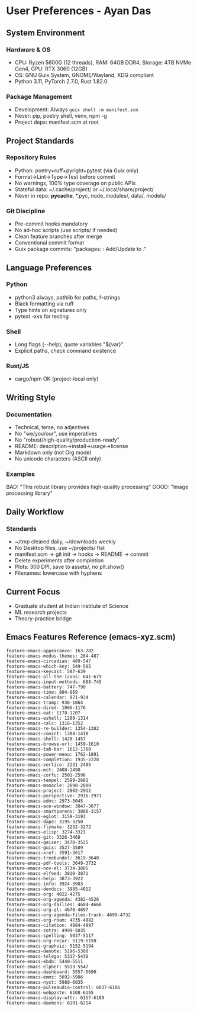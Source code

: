 # User Preferences - Ayan Das

## System Environment

### Hardware & OS
- CPU: Ryzen 5600G (12 threads), RAM: 64GB DDR4, Storage: 4TB NVMe Gen4, GPU: RTX 3060 (12GB)
- OS: GNU Guix System, GNOME/Wayland, XDG compliant
- Python 3.11, PyTorch 2.7.0, Rust 1.82.0

### Package Management
- Development: Always `guix shell -m manifest.scm`
- Never: pip, poetry shell, venv, npm -g
- Project deps: manifest.scm at root

## Project Standards

### Repository Rules
- Python: poetry+ruff+pyright+pytest (via Guix only)
- Format→Lint→Type→Test before commit
- No warnings, 100% type coverage on public APIs
- Stateful data: ~/.cache/project/ or ~/.local/share/project/
- Never in repo: __pycache__, *.pyc, node_modules/, data/, models/

### Git Discipline
- Pre-commit hooks mandatory
- No ad-hoc scripts (use scripts/ if needed)
- Clean feature branches after merge
- Conventional commit format
- Guix package commits: "packages: <package-name>: Add/Update to <version>."

## Language Preferences

### Python
- python3 always, pathlib for paths, f-strings
- Black formatting via ruff
- Type hints on signatures only
- pytest -xvs for testing

### Shell
- Long flags (--help), quote variables "${var}"
- Explicit paths, check command existence

### Rust/JS
- cargo/npm OK (project-local only)

## Writing Style

### Documentation
- Technical, terse, no adjectives
- No "we/you/our", use imperatives
- No "robust/high-quality/production-ready"
- README: description→install→usage→license
- Markdown only (not Org mode)
- No unicode characters (ASCII only)

### Examples
BAD: "This robust library provides high-quality processing"
GOOD: "Image processing library"

## Daily Workflow

### Standards
- ~/tmp cleared daily, ~/downloads weekly
- No Desktop files, use ~/projects/ flat
- manifest.scm → git init → hooks → README → commit
- Delete experiments after completion
- Plots: 300 DPI, save to assets/, no plt.show()
- Filenames: lowercase with hyphens

## Current Focus
- Graduate student at Indian Institute of Science
- ML research projects
- Theory-practice bridge

## Emacs Features Reference (emacs-xyz.scm)

```
feature-emacs-appearance: 163-282
feature-emacs-modus-themes: 284-487
feature-emacs-circadian: 489-547
feature-emacs-which-key: 549-585
feature-emacs-keycast: 587-639
feature-emacs-all-the-icons: 641-679
feature-emacs-input-methods: 688-745
feature-emacs-battery: 747-790
feature-emacs-time: 804-869
feature-emacs-calendar: 871-934
feature-emacs-tramp: 936-1064
feature-emacs-dired: 1066-1176
feature-emacs-eat: 1178-1207
feature-emacs-eshell: 1209-1314
feature-emacs-calc: 1316-1352
feature-emacs-re-builder: 1354-1382
feature-emacs-comint: 1384-1418
feature-emacs-shell: 1420-1457
feature-emacs-browse-url: 1459-1610
feature-emacs-tab-bar: 1612-1760
feature-emacs-power-menu: 1762-1891
feature-emacs-completion: 1935-2228
feature-emacs-vertico: 2231-2405
feature-emacs-mct: 2408-2498
feature-emacs-corfu: 2501-2596
feature-emacs-tempel: 2599-2681
feature-emacs-monocle: 2690-2800
feature-emacs-project: 2802-2912
feature-emacs-perspective: 2916-2971
feature-emacs-ednc: 2973-3045
feature-emacs-ace-window: 3047-3077
feature-emacs-smartparens: 3086-3157
feature-emacs-eglot: 3159-3193
feature-emacs-dape: 3195-3250
feature-emacs-flymake: 3252-3272
feature-emacs-elisp: 3274-3321
feature-emacs-git: 3326-3468
feature-emacs-geiser: 3470-3525
feature-emacs-guix: 3527-3589
feature-emacs-xref: 3591-3617
feature-emacs-treebundel: 3619-3640
feature-emacs-pdf-tools: 3649-3732
feature-emacs-nov-el: 3734-3805
feature-emacs-elfeed: 3810-3871
feature-emacs-help: 3873-3922
feature-emacs-info: 3924-3983
feature-emacs-devdocs: 3985-4012
feature-emacs-org: 4022-4275
feature-emacs-org-agenda: 4382-4526
feature-emacs-org-dailies: 4604-4668
feature-emacs-org-ql: 4670-4697
feature-emacs-org-agenda-files-track: 4699-4732
feature-emacs-org-roam: 4735-4882
feature-emacs-citation: 4884-4997
feature-emacs-zotra: 4999-5035
feature-emacs-spelling: 5037-5117
feature-emacs-org-recur: 5119-5150
feature-emacs-graphviz: 5152-5194
feature-emacs-denote: 5196-5308
feature-emacs-telega: 5317-5438
feature-emacs-ebdb: 5440-5511
feature-emacs-elpher: 5513-5547
feature-emacs-dashboard: 5557-5690
feature-emacs-emms: 5692-5986
feature-emacs-nyxt: 5988-6035
feature-emacs-pulseaudio-control: 6037-6106
feature-emacs-webpaste: 6108-6155
feature-emacs-display-wttr: 6157-6189
feature-emacs-daemons: 6191-6214
```